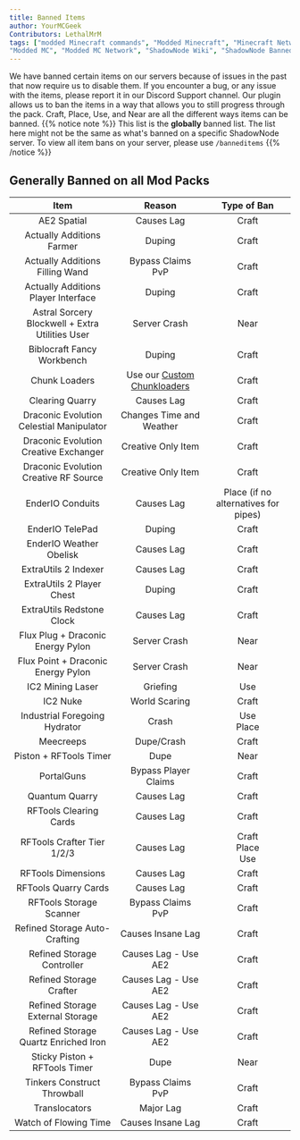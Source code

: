 ```yaml
---
title: Banned Items
author: YourMCGeek
Contributors: LethalMrM
tags: ["modded Minecraft commands", "Modded Minecraft", "Minecraft Network", "ShadowNode", "ShadowNode Modded", 
"Modded MC", "Modded MC Network", "ShadowNode Wiki", "ShadowNode Banned Items"]
---
```

<!-- We ask that you refrain from editing this file as a community member. If you notice something appears wrong, please let us know in the Support Channel, and it'll be updated. Thank you for understanding. -->

We have banned certain items on our servers because of issues in the past that now require us to disable them. If you encounter a bug, or any issue with the items, please report it in our Discord Support channel. Our plugin allows us to ban the items in a way that allows you to still progress through the pack. Craft, Place, Use, and Near are all the different ways items can be banned. 
{{% notice note %}}
This list is the **globally** banned list. 
The list here  might not be the same as what's banned on a specific ShadowNode server. To view all item bans on your server, please use ``/banneditems``
{{% /notice %}}

## Generally Banned on all Mod Packs

|                      Item                       |                          Reason                          |             Type of Ban              |
|:-----------------------------------------------:|:--------------------------------------------------------:|:------------------------------------:|
|                   AE2 Spatial                   |                        Causes Lag                        |                Craft                 |
|            Actually Additions Farmer            |                          Duping                          |                Craft                 |
|         Actually Additions Filling Wand         |                   Bypass Claims<br>PvP                   |                Craft                 |
|       Actually Additions Player Interface       |                          Duping                          |                Craft                 |
| Astral Sorcery Blockwell + Extra Utilities User |                       Server Crash                       |                 Near                 |
|           Biblocraft Fancy Workbench            |                          Duping                          |                Craft                 |
|                  Chunk Loaders                  | Use our [Custom Chunkloaders](/home/guides/chunkloaders) |                Craft                 |
|                 Clearing Quarry                 |                        Causes Lag                        |                Craft                 |
|    Draconic Evolution Celestial Manipulator     |                 Changes Time and Weather                 |                Craft                 |
|      Draconic Evolution Creative Exchanger      |                    Creative Only Item                    |                Craft                 |
|      Draconic Evolution Creative RF Source      |                    Creative Only Item                    |                Craft                 |
|                EnderIO Conduits                 |                        Causes Lag                        | Place (if no alternatives for pipes) |
|                 EnderIO TelePad                 |                          Duping                          |                Craft                 |
|             EnderIO Weather Obelisk             |                        Causes Lag                        |                Craft                 |
|              ExtraUtils 2 Indexer               |                        Causes Lag                        |                Craft                 |
|            ExtraUtils 2 Player Chest            |                          Duping                          |                Craft                 |
|            ExtraUtils Redstone Clock            |                        Causes Lag                        |                Craft                 |
|        Flux Plug + Draconic Energy Pylon        |                       Server Crash                       |                 Near                 |
|       Flux Point + Draconic Energy Pylon        |                       Server Crash                       |                 Near                 |
|                IC2 Mining Laser                 |                         Griefing                         |                 Use                  |
|                    IC2 Nuke                     |                      World Scaring                       |                Craft                 |
|          Industrial Foregoing Hydrator          |                          Crash                           |             Use<br>Place             |
|                    Meecreeps                    |                        Dupe/Crash                        |                Craft                 |
|             Piston + RFTools Timer              |                           Dupe                           |                 Near                 |
|                   PortalGuns                    |                   Bypass Player Claims                   |                Craft                 |
|                 Quantum Quarry                  |                        Causes Lag                        |                Craft                 |
|             RFTools Clearing Cards              |                        Causes Lag                        |                Craft                 |
|           RFTools Crafter Tier 1/2/3            |                        Causes Lag                        |        Craft<br>Place<br>Use         |
|               RFTools Dimensions                |                        Causes Lag                        |                Craft                 |
|              RFTools Quarry Cards               |                        Causes Lag                        |                Craft                 |
|             RFTools Storage Scanner             |                   Bypass Claims<br>PvP                   |                Craft                 |
|          Refined Storage Auto-Crafting          |                    Causes Insane Lag                     |                Craft                 |
|           Refined Storage Controller            |                   Causes Lag - Use AE2                   |                Craft                 |
|             Refined Storage Crafter             |                   Causes Lag - Use AE2                   |                Craft                 |
|        Refined Storage External Storage         |                   Causes Lag - Use AE2                   |                Craft                 |
|      Refined Storage Quartz Enriched Iron       |                   Causes Lag - Use AE2                   |                Craft                 |
|          Sticky Piston + RFTools Timer          |                           Dupe                           |                 Near                 |
|           Tinkers Construct Throwball           |                   Bypass Claims<br>PvP                   |                Craft                 |
|                  Translocators                  |                        Major Lag                         |                Craft                 |
|              Watch of Flowing Time              |                    Causes Insane Lag                     |                Craft                 |
